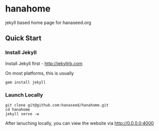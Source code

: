 hanahome
========

jekyll based home page for hanaseed.org

Quick Start
-----------

### Install Jekyll
Install Jekyll first - http://jekyllrb.com

On most platforms, this is usually
```shell
gem install jekyll
```

### Launch Locally
```shell
git clone git@github.com:hanaseed/hanahome.git
cd hanahome
jekyll serve -w
```

After lanuching locally, you can view the website via http://0.0.0.0:4000
